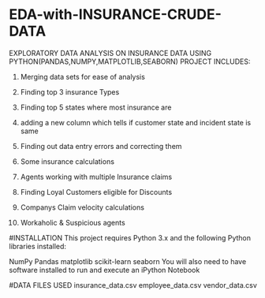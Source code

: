 # EDA-with-INSURANCE-CRUDE-DATA
EXPLORATORY DATA ANALYSIS ON INSURANCE DATA USING PYTHON(PANDAS,NUMPY,MATPLOTLIB,SEABORN)
PROJECT INCLUDES:
1. Merging data sets for ease of analysis

2. Finding top 3 insurance Types

3. Finding top 5 states where most insurance are

4. adding a new column which tells if customer state and incident state is same

5. Finding out data entry errors and correcting them

6. Some insurance calculations

7. Agents working with multiple Insurance claims

8. Finding Loyal Customers eligible for Discounts

9. Companys Claim velocity calculations

10. Workaholic & Suspicious agents

#INSTALLATION
This project requires Python 3.x and the following Python libraries installed:

NumPy
Pandas
matplotlib
scikit-learn
seaborn
You will also need to have software installed to run and execute an iPython Notebook

#DATA FILES USED
insurance_data.csv
employee_data.csv
vendor_data.csv
